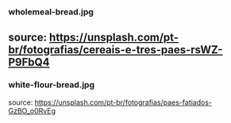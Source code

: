 ### wholemeal-bread.jpg
source: https://unsplash.com/pt-br/fotografias/cereais-e-tres-paes-rsWZ-P9FbQ4
--- 
### white-flour-bread.jpg
source: https://unsplash.com/pt-br/fotografias/paes-fatiados-GzBO_o0RvEg